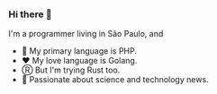 ### Hi there 👋

I'm a programmer living in São Paulo, and

- 🐘 My primary language is PHP.
- ❤️ My love language is Golang.
- Ⓡ But I'm trying Rust too.
- 🔭 Passionate about science and technology news.
